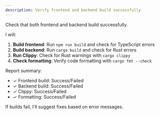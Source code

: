 ```yaml
---
description: Verify frontend and backend build successfully
---
```


Check that both frontend and backend build successfully.

I will:
1. **Build frontend**: Run `npm run build` and check for TypeScript errors
2. **Build backend**: Run `cargo build` and check for Rust errors
3. **Run Clippy**: Check for Rust warnings with `cargo clippy`
4. **Check formatting**: Verify code formatting with `cargo fmt --check`

Report summary:
- ✓ Frontend build: Success/Failed
- ✓ Backend build: Success/Failed
- ✓ Clippy: Success/Failed
- ✓ Formatting: Success/Failed

If builds fail, I'll suggest fixes based on error messages.
